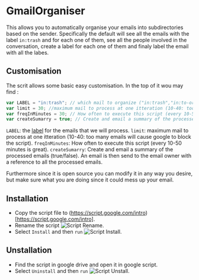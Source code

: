 # GmailOrganiser

This allows you to automatically organise your emails into subdirectories based on the sender.
Specifically the default will see all the emails with the label `in:trash` and for each one of them, see all the people involved in the conversation, create a label for each one of them and finaly label the email with all the labes. 

## Customisation
The scrit allows some basic easy customisation. In the top of it wou may find : 
```js
var LABEL = "in:trash"; // which mail to organize ("in:trash","in:to-organise","is:read AND in:inbox")
var limit = 30; //maximum mail to process at one itteration (10-40: too many emails will cause google to block the script)
var freqInMinutes = 30; // How often to execute this script (every 10-50 minutes is great)
var createSumarry = true; // Create and email a summary of the processed emails (true/false).
```
`LABEL`: the [label](http://weblogs.asp.net/craigshoemaker/search-multiple-labels-in-gmail) for the emails that we will process.
`limit`: maximum mail to process at one itteration (10-40: too many emails will cause google to block the script).
`freqInMinutes`: How often to execute this script (every 10-50 minutes is great).
`createSumarry`: Create and email a summary of the processed emails (true/false). An email is then send to the email owner with a reference to all the processed emails.

Furthermore since it is open source you can modify it in any way you desire, but make sure what you are doing since it could mess up your email.

## Installation
* Copy the script file to (https://script.google.com/intro)[https://script.google.com/intro]. 
* Rename the script ![Script Rename](https://cdn.rawgit.com/StayerX/GmailOrganiser/master/visual/rename_script.png).
* Select `Install` and  then `run` ![Script Install](https://cdn.rawgit.com/StayerX/GmailOrganiser/master/visual/install_script.png).

## Unstallation
* Find the script in google drive and open it in google script.
* Select `Uninstall` and  then `run` ![Script Unstall](https://cdn.rawgit.com/StayerX/GmailOrganiser/master/visual/uninstall_script.png).
